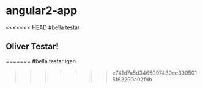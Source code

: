 # angular2-app

<<<<<<< HEAD
#bella testar

## Oliver Testar!
=======
#bella testar igen
>>>>>>> e741d7a5d3465097430ec3905015f62290c02fdb
